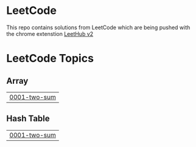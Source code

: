# LeetCode
This repo contains solutions from LeetCode which are being pushed with the chrome extenstion [LeetHub v2](https://chromewebstore.google.com/detail/leethub-v2/mhanfgfagplhgemhjfeolkkdidbakocm)

<!---LeetCode Topics Start-->
# LeetCode Topics
## Array
|  |
| ------- |
| [0001-two-sum](https://github.com/dyarawilliams/LeetCode/tree/master/0001-two-sum) |
## Hash Table
|  |
| ------- |
| [0001-two-sum](https://github.com/dyarawilliams/LeetCode/tree/master/0001-two-sum) |
<!---LeetCode Topics End-->